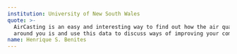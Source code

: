 ```yaml
---
institution: University of New South Wales
quote: >-
  AirCasting is an easy and interesting way to find out how the air quality
  around you is and use this data to discuss ways of improving your community.
name: Henrique S. Benites
---
```


